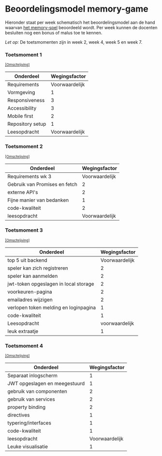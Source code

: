 # Beoordelingsmodel memory-game

Hieronder staat per week schematisch het beoordelingsmodel aan de hand waarvan [het memory-spel](memory.md) beoordeeld wordt. Per week kunnen de docenten besluiten nog een bonus of malus toe te kennen.

*Let op:* De toetsmomenten zijn in week 2, week 4, week 5 en week 7.

### Toetsmoment 1
<sup class="small">[\[Omschrijving\]](week2/memory.md)</sup>

Onderdeel | Wegingsfactor
----|----
Requirements | Voorwaardelijk
Vormgeving | 1
Responsiveness | 3
Accessibility | 3
Mobile first | 2
Repository setup | 1
Leesopdracht | Voorwaardelijk

### Toetsmoment 2 
<sup class="small">[\[Omschrijving\]](week4/memory.md)</sup>

Onderdeel | Wegingsfactor
----|----
Requirements wk 3 | Voorwaardelijk
Gebruik van Promises en fetch | 2
externe API's | 2
Fijne manier van bedanken | 1
code-kwaliteit | 2
leesopdracht | Voorwaardelijk

### Toetsmoment 3 
<sup class="small">[\[Omschrijving\]](week5/memory.md)</sup>

Onderdeel | Wegingsfactor
----|----
top 5 uit backend | Voorwaardelijk
speler kan zich registreren | 2
speler kan aanmelden | 2
jwt-token opgeslagen in local storage | 2
voorkeuren-pagina | 2
emailadres wijzigen | 2
verlopen token melding en loginpagina | 1
code-kwaliteit | 1
Leesopdracht | voorwaardelijk
leuk extraatje | 1

### Toetsmoment 4 
<sup class="small">[\[Omschrijving\]](week7/memory.md)</sup>

Onderdeel | Wegingsfactor 
----|----
Separaat inlogscherm | 1
JWT opgeslagen en meegestuurd | 1
gebruik van componenten | 2
gebruik van services | 2
property binding | 2
directives | 1
typering/interfaces | 1
code-kwaliteit | 1
leesopdracht | Voorwaardelijk
Leuke visualisatie | 1